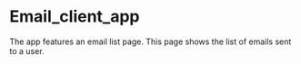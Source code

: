 # Email_client_app
The app features an email list page. This page shows the list of emails sent to a user.
